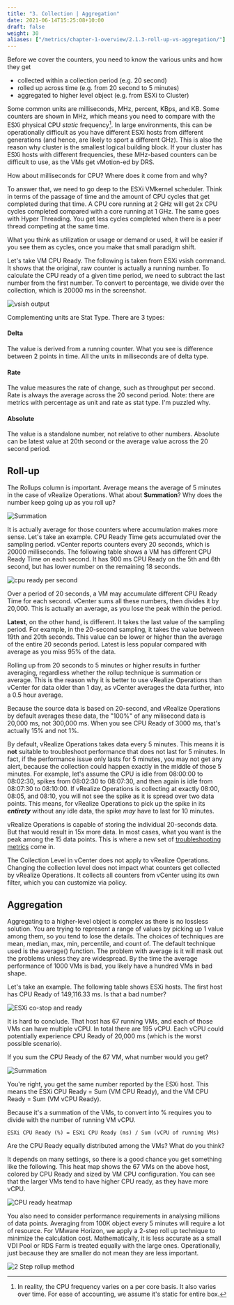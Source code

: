 ```yaml
---
title: "3. Collection | Aggregation"
date: 2021-06-14T15:25:08+10:00
draft: false
weight: 30
aliases: ["/metrics/chapter-1-overview/2.1.3-roll-up-vs-aggregation/"]
---
```


Before we cover the counters, you need to know the various units and how they get

- collected within a collection period (e.g. 20 second)
- rolled up across time (e.g. from 20 second to 5 minutes)
- aggregated to higher level object (e.g. from ESXi to Cluster)

Some common units are milliseconds, MHz, percent, KBps, and KB. Some counters are shown in MHz, which means you need to compare with the ESXi physical CPU _static_ frequency[^1]. In large environments, this can be operationally difficult as you have different ESXi hosts from different generations (and hence, are likely to sport a different GHz). This is also the reason why cluster is the smallest logical building block. If your cluster has ESXi hosts with different frequencies, these MHz-based counters can be difficult to use, as the VMs get vMotion-ed by DRS.

How about milliseconds for CPU? Where does it come from and why?

To answer that, we need to go deep to the ESXi VMkernel scheduler. Think in terms of the passage of time and the amount of CPU cycles that get completed during that time. A CPU core running at 2 GHz will get 2x CPU cycles completed compared with a core running at 1 GHz. The same goes with Hyper Threading. You get less cycles completed when there is a peer thread competing at the same time.

What you think as utilization or usage or demand or used, it will be easier if you see them as cycles, once you make that small paradigm shift.

Let's take VM CPU Ready. The following is taken from ESXi vsish command. It shows that the original, raw counter is actually a running number. To calculate the CPU ready of a given time period, we need to subtract the last number from the first number. To convert to percentage, we divide over the collection, which is 20000 ms in the screenshot.

![vsish output](2.1.3-fig-1.png)

Complementing units are Stat Type. There are 3 types:

#### Delta

The value is derived from a running counter. What you see is difference between 2 points in time. All the units in miliseconds are of delta type.

#### Rate

The value measures the rate of change, such as throughput per second. Rate is always the average across the 20 second period.
Note: there are metrics with percentage as unit and rate as stat type. I'm puzzled why.

#### Absolute

The value is a standalone number, not relative to other numbers. Absolute can be latest value at 20th second or the average value across the 20 second period.

## Roll-up

The Rollups column is important. Average means the average of 5 minutes in the case of vRealize Operations. What about **Summation**? Why does the number keep going up as you roll up?

![Summation](2.1.3-fig-2.png)

It is actually average for those counters where accumulation makes more sense. Let's take an example. CPU Ready Time gets accumulated over the sampling period. vCenter reports counters every 20 seconds, which is 20000 milliseconds. The following table shows a VM has different CPU Ready Time on each second. It has 900 ms CPU Ready on the 5th and 6th second, but has lower number on the remaining 18 seconds.

![cpu ready per second](2.1.3-fig-2.png)

Over a period of 20 seconds, a VM may accumulate different CPU Ready Time for each second. vCenter sums all these numbers, then divides it by 20,000. This is actually an average, as you lose the peak within the period.

**Latest**, on the other hand, is different. It takes the last value of the sampling period. For example, in the 20-second sampling, it takes the value between 19th and 20th seconds. This value can be lower or higher than the average of the entire 20 seconds period. Latest is less popular compared with average as you miss 95% of the data.

Rolling up from 20 seconds to 5 minutes or higher results in further averaging, regardless whether the rollup technique is summation or average. This is the reason why it is better to use vRealize Operations than vCenter for data older than 1 day, as vCenter averages the data further, into a 0.5 hour average.

Because the source data is based on 20-second, and vRealize Operations by default averages these data, the "100%" of any milisecond data is 20,000 ms, not 300,000 ms. When you see CPU Ready of 3000 ms, that's actually 15% and not 1%.

By default, vRealize Operations takes data every 5 minutes. This means it is **not** suitable to troubleshoot performance that does not last for 5 minutes. In fact, if the performance issue only lasts for 5 minutes, you may not get any alert, because the collection could happen exactly in the middle of those 5 minutes. For example, let's assume the CPU is idle from 08:00:00 to 08:02:30, spikes from 08:02:30 to 08:07:30, and then again is idle from 08:07:30 to 08:10:00. If vRealize Operations is collecting at exactly 08:00, 08:05, and 08:10, you will not see the spike as it is spread over two data points. This means, for vRealize Operations to pick up the spike in its ***entirety*** without any idle data, the spike *may* have to last for 10 minutes.

vRealize Operations is capable of storing the individual 20-seconds data. But that would result in 15x more data. In most cases, what you want is the peak among the 15 data points. This is where a new set of [troubleshooting metrics](/metrics/chapter-6-other-metrics/2.6.1-troubleshooting-metrics/) come in.

The Collection Level in vCenter does not apply to vRealize Operations. Changing the collection level does not impact what counters get collected by vRealize Operations. It collects all counters from vCenter using its own filter, which you can customize via policy.

## Aggregation

Aggregating to a higher-level object is complex as there is no lossless solution. You are trying to represent a range of values by picking up 1 value among them, so you tend to lose the details. The choices of techniques are mean, median, max, min, percentile, and count of. The default technique used is the average() function. The problem with average is it will mask out the problems unless they are widespread. By the time the average performance of 1000 VMs is bad, you likely have a hundred VMs in bad shape.

Let's take an example. The following table shows ESXi hosts. The first host has CPU Ready of 149,116.33 ms. Is that a bad number?

![ESXi co-stop and ready](2.1.3-fig-4.png)

It is hard to conclude. That host has 67 running VMs, and each of those VMs can have multiple vCPU. In total there are 195 vCPU. Each vCPU could potentially experience CPU Ready of 20,000 ms (which is the worst possible scenario).

If you sum the CPU Ready of the 67 VM, what number would you get?

![Summation](2.1.3-fig-5.png)

You're right, you get the same number reported by the ESXi host. This means the ESXi CPU Ready = Sum (VM CPU Ready), and the VM CPU Ready = Sum (VM vCPU Ready).

Because it's a summation of the VMs, to convert into % requires you to divide with the number of running VM vCPU.

`ESXi CPU Ready (%) = ESXi CPU Ready (ms) / Sum (vCPU of running VMs)`

Are the CPU Ready equally distributed among the VMs? What do you think?

It depends on many settings, so there is a good chance you get something like the following. This heat map shows the 67 VMs on the above host, colored by CPU Ready and sized by VM CPU configuration. You can see that the larger VMs tend to have higher CPU ready, as they have more vCPU.

![CPU ready heatmap](2.1.3-fig-6.png)

You also need to consider performance requirements in analysing millions of data points. Averaging from 100K object every 5 minutes will require a lot of resource. For VMware Horizon, we apply a 2-step roll up technique to minimize the calculation cost. Mathematically, it is less accurate as a small VDI Pool or RDS Farm is treated equally with the large ones. Operationally, just because they are smaller do not mean they are less important.

![2 Step rollup method](2.1.3-fig-7.png)

[^1]: In reality, the CPU frequency varies on a per core basis. It also varies over time. For ease of accounting, we assume it's static for entire box.